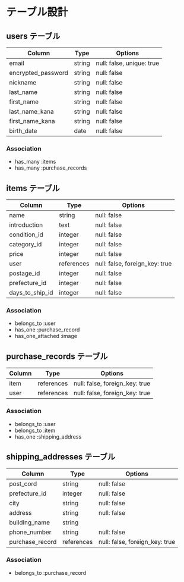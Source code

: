 # テーブル設計


## users テーブル

| Column             | Type   | Options                   |
| ------------------ | ------ | ------------------------- |
| email              | string | null: false, unique: true | 
| encrypted_password | string | null: false               |
| nickname           | string | null: false               |
| last_name          | string | null: false               | 
| first_name         | string | null: false               |
| last_name_kana     | string | null: false               |
| first_name_kana    | string | null: false               |
| birth_date         | date   | null: false               |


### Association
- has_many :items   
- has_many :purchase_records


## items テーブル

| Column           |Type        | Options                        |
| -------------    |----------  | ------------------------------ |
| name             | string     | null: false                    |
| introduction     | text       | null: false                    |
| condition_id     | integer    | null: false                    |
| category_id      | integer    | null: false                    |
| price            | integer    | null: false                    |
| user             | references | null: false, foreign_key: true |
| postage_id       | integer    | null: false                    |
| prefecture_id    | integer    | null: false                    |
| days_to_ship_id  | integer    | null: false                    | 


### Association
- belongs_to :user
- has_one :purchase_record
- has_one_attached :image


## purchase_records テーブル

| Column        |Type        | Options                        |
| ------------- |----------  | ------------------------------ |
| item          | references | null: false, foreign_key: true |   
| user          | references | null: false, foreign_key: true |  


### Association
- belongs_to :user
- belongs_to :item
- has_one :shipping_address


## shipping_addresses テーブル

| Column           |Type        | Options                        |
| ---------------  |----------  | ------------------------------ |
| post_cord        | string     | null: false                    | 
| prefecture_id    | integer    | null: false                    | 
| city             | string     | null: false                    |
| address          | string     | null: false                    |
| building_name    | string     |                                |
| phone_number     | string     | null: false                    |
| purchase_record  | references | null: false, foreign_key: true |


### Association
- belongs_to :purchase_record
